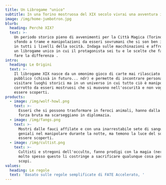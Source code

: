```yaml
---
title: Un Librogame "unico"
subtitle: In una Torino mostruosa del XIX secolo vivrai una avventura irripetibile
image: /img/home-jumbotron.jpg
blurb:
  heading: Perchè XIX?
  text: >-
    Un periodo storico pieno di avvenimenti per la Città Magica (Torino) fa da
    sfondo a trame e manipolazioni da esseri sovrumani che si son ben infiltrati
    in tutti i livelli della socità. Indaga sulle macchinazioni e affrontali in
    un librogame unico in cui il protagonista sei tu e le scelte che fai possono
    fare la differenza .
intro:
  heading: Le Origini
  text: >-
    Il librogame XIX nasce da un omonimo gioco di carte mai rilasciato al
    pubblico (chissà in futuro... ndr) e permette di incontrare personaggi  e
    visitare luoghi storici ma in un universo in cui tutto ciò è manipolato e
    corrotto da esseri mostruosi che si muovono nell'oscurità e non vogliono
    essere scoperti.
products:
  - image: /img/wolf-howl.png
    text: >-
      Esseri che si possono trasformare in feroci animali, hanno dalla loro la
      forza bruta ma scarseggiano in diplomazia.
  - image: /img/fangs.png
    text: >-
      Mostri dalle fauci affilate e con una inarrestabile sete di sangue, sono
      geniali nel manipolare durante la notte, ma temono la luce del sole e di
      essere scoperti.
  - image: /img/cultist.png
    text: >-
      Cultisti e stregoni dell'occulto, fanno prodigi con la magia (nera), ma
      molto spesso questo li costringe a sacrificare qualunque cosa per i loro
      scopi.
values:
  heading: Le regole
  text: 'Basato sulle regole semplificate di FATE Accelerato, '
---
```


